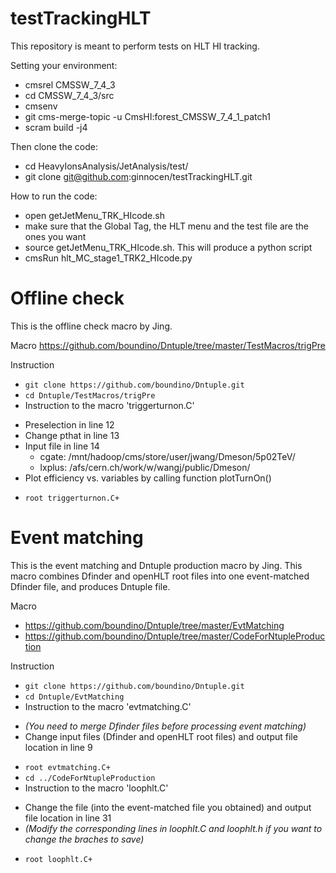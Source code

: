 testTrackingHLT
============

This repository is meant to perform tests on HLT HI tracking.

Setting your environment:
* cmsrel CMSSW_7_4_3
* cd CMSSW_7_4_3/src
* cmsenv
* git cms-merge-topic -u CmsHI:forest_CMSSW_7_4_1_patch1
* scram build -j4

Then clone the code:
* cd HeavyIonsAnalysis/JetAnalysis/test/
* git clone git@github.com:ginnocen/testTrackingHLT.git

How to run the code:
* open getJetMenu_TRK_HIcode.sh
* make sure that the Global Tag, the HLT menu and the test file are the ones you want
* source getJetMenu_TRK_HIcode.sh. This will produce a python script
* cmsRun hlt_MC_stage1_TRK2_HIcode.py


# Offline check
This is the offline check macro by Jing.

Macro
https://github.com/boundino/Dntuple/tree/master/TestMacros/trigPre

Instruction
- `git clone https://github.com/boundino/Dntuple.git`
- `cd Dntuple/TestMacros/trigPre`
- Instruction to the macro 'triggerturnon.C'
 + Preselection in line 12
 + Change pthat in line 13
 + Input file in line 14
   * cgate: /mnt/hadoop/cms/store/user/jwang/Dmeson/5p02TeV/
    * lxplus: /afs/cern.ch/work/w/wangj/public/Dmeson/
 + Plot efficiency vs. variables by calling function plotTurnOn()
- `root triggerturnon.C+`


# Event matching
This is the event matching and Dntuple production macro by Jing. This macro combines Dfinder and openHLT root files into one event-matched Dfinder file, and produces Dntuple file.

Macro
- https://github.com/boundino/Dntuple/tree/master/EvtMatching
- https://github.com/boundino/Dntuple/tree/master/CodeForNtupleProduction

Instruction
- `git clone https://github.com/boundino/Dntuple.git`
- `cd Dntuple/EvtMatching`
- Instruction to the macro 'evtmatching.C'
 + *(You need to merge Dfinder files before processing event matching)*
 + Change input files (Dfinder and openHLT root files) and output file location in line 9
- `root evtmatching.C+`
- `cd ../CodeForNtupleProduction`
- Instruction to the macro 'loophlt.C'
 + Change the file (into the event-matched file you obtained) and output file location in line 31
 + *(Modify the corresponding lines in loophlt.C and loophlt.h if you want to change the braches to save)*
- `root loophlt.C+`
